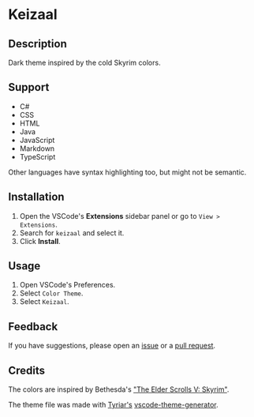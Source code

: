 # Keizaal

## Description

Dark theme inspired by the cold Skyrim colors.

## Support

- C#
- CSS
- HTML
- Java
- JavaScript
- Markdown
- TypeScript

Other languages have syntax highlighting too, but might not be semantic.

## Installation

1. Open the VSCode's **Extensions** sidebar panel or go to `View > Extensions`.
2. Search for `keizaal` and select it.
3. Click **Install**.

## Usage

1. Open VSCode's Preferences.
2. Select `Color Theme`.
3. Select `Keizaal`.

## Feedback

If you have suggestions, please open an [issue](https://github.com/lewislbr/keizaal/issues) or a [pull request](https://github.com/lewislbr/keizaal/pulls).

## Credits

The colors are inspired by Bethesda's ["The Elder Scrolls V: Skyrim"](https://elderscrolls.bethesda.net/en/skyrim).

The theme file was made with [Tyriar's](https://github.com/Tyriar) [vscode-theme-generator](https://github.com/Tyriar/vscode-theme-generator).
